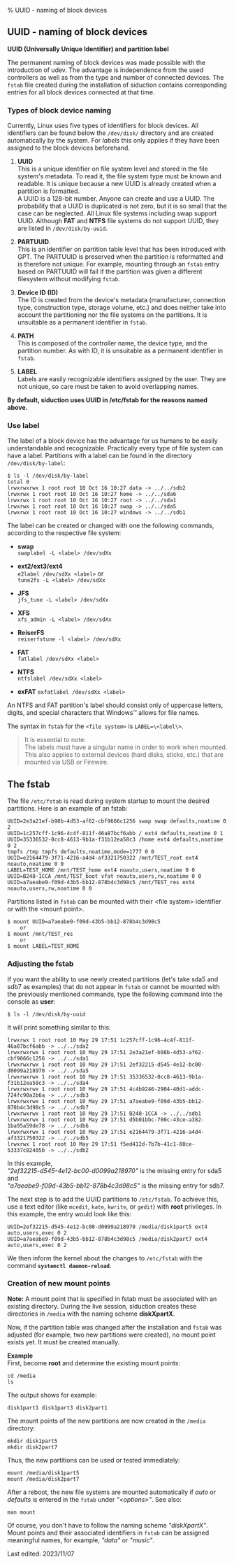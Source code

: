 % UUID - naming of block devices

## UUID - naming of block devices

**UUID (Universally Unique Identifier) and partition label**

The permanent naming of block devices was made possible with the introduction of udev. The advantage is independence from the used controllers as well as from the type and number of connected devices. The `fstab` file created during the installation of siduction contains corresponding entries for all block devices connected at that time.

### Types of block device naming

Currently, Linux uses five types of identifiers for block devices. All identifiers can be found below the `/dev/disk/` directory and are created automatically by the system. For *labels* this only applies if they have been assigned to the block devices beforehand.

1. **UUID**  
  This is a unique identifier on file system level and stored in the file system's metadata. To read it, the file system type must be known and readable. It is unique because a new UUID is already created when a partition is formatted.  
  A UUID is a 128-bit number. Anyone can create and use a UUID. The probability that a UUID is duplicated is not zero, but it is so small that the case can be neglected. All Linux file systems including swap support UUID. Although **FAT** and **NTFS** file systems do not support UUID, they are listed in `/dev/disk/by-uuid`.

2. **PARTUUID**.  
  This is an identifier on partition table level that has been introduced with GPT. The PARTUUID is preserved when the partition is reformatted and is therefore not unique. For example, mounting through an `fstab` entry based on PARTUUID will fail if the partition was given a different filesystem without modifying `fstab`.

3. **Device ID (ID)**  
  The ID is created from the device's metadata (manufacturer, connection type, construction type, storage volume, etc.) and does neither take into account the partitioning nor the file systems on the partitions. It is unsuitable as a permanent identifier in `fstab`.

4. **PATH**  
  This is composed of the controller name, the device type, and the partition number. As with ID, it is unsuitable as a permanent identifier in `fstab`.

5. **LABEL**  
  Labels are easily recognizable identifiers assigned by the user. They are not unique, so care must be taken to avoid overlapping names. 

**By default, siduction uses UUID in /etc/fstab for the reasons named above.**

### Use label

The label of a block device has the advantage for us humans to be easily understandable and recognizable. 
Practically every type of file system can have a label. Partitions with a label can be found in the directory `/dev/disk/by-label`:

~~~
$ ls -l /dev/disk/by-label
total 0
lrwxrwxrwx 1 root root 10 Oct 16 10:27 data -> ../../sdb2
lrwxrwx 1 root root 10 Oct 16 10:27 home -> ../../sda6
lrwxrwx 1 root root 10 Oct 16 10:27 root -> ../../sda1
lrwxrwx 1 root root 10 Oct 16 10:27 swap -> ../../sda5
lrwxrwx 1 root root 10 Oct 16 10:27 windows -> ../../sdb1
~~~

The label can be created or changed with one the following commands, according to the respective file system:

+ **swap**  
  `swaplabel -L <label> /dev/sdXx`
  
+ **ext2/ext3/ext4**  
  `e2label /dev/sdXx <label>` or  
  `tune2fs -L <label> /dev/sdXx`
  
+ **JFS**  
  `jfs_tune -L <label> /dev/sdXx`
  
+ **XFS**  
  `xfs_admin -L <label> /dev/sdXx`
  
+ **ReiserFS**  
  `reiserfstune -l <label> /dev/sdXx`
  
+ **FAT**  
  `fatlabel /dev/sdXx <label>`
  
+ **NTFS**  
  `ntfslabel /dev/sdXx <label>`
  
+ **exFAT**
  `exfatlabel /dev/sdXx <label>`

An NTFS and FAT partition's label should consist only of uppercase letters, digits, and special characters that Windows™ allows for file names.

The syntax in `fstab` for the `<file system>` is `LABEL=\<label\>`.

> It is essential to note:  
> The labels must have a singular name in order to work when mounted. This also applies to external devices (hard disks, sticks, etc.) that are mounted via USB or Firewire.

## The fstab

The file `/etc/fstab` is read during system startup to mount the desired partitions. Here is an example of an fstab:

~~~
UUID=2e3a21ef-b98b-4d53-af62-cbf9666c1256 swap swap defaults,noatime 0 2
UUID=1c257cff-1c96-4c4f-811f-46a87bcf6abb / ext4 defaults,noatime 0 1
UUID=35336532-0cc8-4613-9b1a-f31b12ea58c3 /home ext4 defaults,noatime 0 2
tmpfs /tmp tmpfs defaults,noatime,mode=1777 0 0
UUID=e2164479-3f71-4216-a4d4-af3321750322 /mnt/TEST_root ext4 noauto,noatime 0 0
LABEL=TEST_HOME /mnt/TEST_home ext4 noauto,users,noatime 0 0
UUID=B248-1CCA /mnt/TEST_boot vfat noauto,users,rw,noatime 0 0
UUID=a7aeabe9-f09d-43b5-bb12-878b4c3d98c5 /mnt/TEST_res ext4 noauto,users,rw,noatime 0 0
~~~

Partitions listed in `fstab` can be mounted with their \<file system\> identifier or with the \<mount point\>.

~~~
$ mount UUID=a7aeabe9-f09d-43b5-bb12-878b4c3d98c5
    or
$ mount /mnt/TEST_res
    or
$ mount LABEL=TEST_HOME
~~~

### Adjusting the fstab

If you want the ability to use newly created partitions (let's take sda5 and sdb7 as examples) that do not appear in `fstab` or cannot be mounted with the previously mentioned commands, type the following command into the console as **user**:

~~~
$ ls -l /dev/disk/by-uuid
~~~

It will print something similar to this:

~~~
lrwxrwx 1 root root 10 May 29 17:51 1c257cff-1c96-4c4f-811f-46a87bcf6abb -> ../../sda2
lrwxrwxrwx 1 root root 10 May 29 17:51 2e3a21ef-b98b-4d53-af62-cbf9666c1256 -> ../../sda1
lrwxrwxrwx 1 root root 10 May 29 17:51 2ef32215-d545-4e12-bc00-d0099a218970 -> ../../sda5
lrwxrwxrwx 1 root root 10 May 29 17:51 35336532-0cc8-4613-9b1a-f31b12ea58c3 -> ../../sda4
lrwxrwxrwx 1 root root 10 May 29 17:51 4c4b9246-2904-40d1-addc-724fc90a2b6a -> ../../sdb3
lrwxrwxrwx 1 root root 10 May 29 17:51 a7aeabe9-f09d-43b5-bb12-878b4c3d98c5 -> ../../sdb7
lrwxrwxrwx 1 root root 10 May 29 17:51 B248-1CCA -> ../../sdb1
lrwxrwxrwx 1 root root 10 May 29 17:51 d5b01bbc-700c-43ce-a382-1ba95a59de78 -> ../../sdb6
lrwxrwxrwx 1 root root 10 May 29 17:51 e2164479-3f71-4216-a4d4-af3321750322 -> ../../sdb5
lrwxrwx 1 root root 10 May 29 17:51 f5ed412d-7b7b-41c1-80ce-53337c82405b -> ../../sdb2
~~~

In this example,  
*"2ef32215-d545-4e12-bc00-d0099a218970"* is the missing entry for sda5 and  
*"a7aeabe9-f09d-43b5-bb12-878b4c3d98c5"* is the missing entry for sdb7.

The next step is to add the UUID partitions to `/etc/fstab`. To achieve this, use a text editor (like `mcedit`, `kate`, `kwrite`, or `gedit`) with **root** privileges. In this example, the entry would look like this:

~~~
UUID=2ef32215-d545-4e12-bc00-d0099a218970 /media/disk1part5 ext4 auto,users,exec 0 2
UUID=a7aeabe9-f09d-43b5-bb12-878b4c3d98c5 /media/disk2part7 ext4 auto,users,exec 0 2
~~~

We then inform the kernel about the changes to `/etc/fstab` with the command **`systemctl daemon-reload`**.

### Creation of new mount points
  
**Note:**
A mount point that is specified in fstab must be associated with an existing directory. During the live session, siduction creates these directories in `/media` with the naming scheme **diskXpartX**.

Now, if the partition table was changed after the installation and `fstab` was adjusted (for example, two new partitions were created), no mount point exists yet. It must be created manually.

**Example**  
First, become **root** and determine the existing mount points:

~~~
cd /media
ls
~~~

The output shows for example:

~~~
disk1part1 disk1part3 disk2part1
~~~

The mount points of the new partitions are now created in the `/media` directory:

~~~
mkdir disk1part5
mkdir disk2part7
~~~

Thus, the new partitions can be used or tested immediately:

~~~
mount /media/disk1part5
mount /media/disk2part7
~~~

After a reboot, the new file systems are mounted automatically if *auto* or *defaults* is entered in the `fstab` under *"\<options\>"*. See also:

~~~
man mount
~~~

Of course, you don't have to follow the naming scheme *"diskXpartX"*. Mount points and their associated identifiers in `fstab` can be assigned meaningful names, for example, *"data"* or *"music"*.

<div id="rev">Last edited: 2023/11/07</div>
